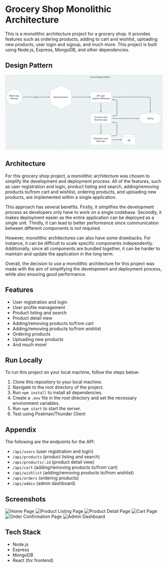 # Grocery Shop Monolithic Architecture

This is a monolithic architecture project for a grocery shop. It provides features such as ordering products, adding to cart and wishlist, uploading new products, user login and signup, and much more. This project is built using Node.js, Express, MongoDB, and other dependencies.

## Design Pattern

![Design Pattern](./image/Screenshot%20from%202023-03-14%2010-20-51.png)

## Architecture

For this grocery shop project, a monolithic architecture was chosen to simplify the development and deployment process. All of the features, such as user registration and login, product listing and search, adding/removing products to/from cart and wishlist, ordering products, and uploading new products, are implemented within a single application.

This approach has several benefits. Firstly, it simplifies the development process as developers only have to work on a single codebase. Secondly, it makes deployment easier as the entire application can be deployed as a single unit. Thirdly, it can lead to better performance since communication between different components is not required.

However, monolithic architectures can also have some drawbacks. For instance, it can be difficult to scale specific components independently. Additionally, since all components are bundled together, it can be harder to maintain and update the application in the long term.

Overall, the decision to use a monolithic architecture for this project was made with the aim of simplifying the development and deployment process, while also ensuring good performance.

## Features

- User registration and login
- User profile management
- Product listing and search
- Product detail view
- Adding/removing products to/from cart
- Adding/removing products to/from wishlist
- Ordering products
- Uploading new products
- And much more!

## Run Locally

To run this project on your local machine, follow the steps below:

1. Clone this repository to your local machine.
2. Navigate to the root directory of the project.
3. Run `npm install` to install all dependencies.
4. Create a `.env` file in the root directory and set the necessary environment variables.
5. Run `npm start` to start the server.
6. Test using Postman/Thunder Client

## Appendix

The following are the endpoints for the API:

- `/api/users` (user registration and login)
- `/api/products` (product listing and search)
- `/api/products/:id` (product detail view)
- `/api/cart` (adding/removing products to/from cart)
- `/api/wishlist` (adding/removing products to/from wishlist)
- `/api/orders` (ordering products)
- `/api/admin` (admin dashboard)

## Screenshots

![Home Page](https://i.imgur.com/1234567.png)
![Product Listing Page](https://i.imgur.com/1234567.png)
![Product Detail Page](https://i.imgur.com/1234567.png)
![Cart Page](https://i.imgur.com/1234567.png)
![Order Confirmation Page](https://i.imgur.com/1234567.png)
![Admin Dashboard](https://i.imgur.com/1234567.png)

## Tech Stack

- Node.js
- Express
- MongoDB
- React (for frontend)
